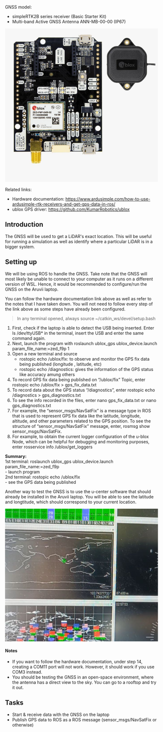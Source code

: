 GNSS model:  
- simpleRTK2B series receiver (Basic Starter Kit)  
- Multi-band Active GNSS Antenna ANN-MB-00-00 (IP67)

![image](assets/basic-kit-upgraded.jpg)

Related links:  
- Hardware documentation: <https://www.ardusimple.com/how-to-use-ardusimple-rtk-receivers-and-get-gps-data-in-ros/>  
- ublox GPS driver: <https://github.com/KumarRobotics/ublox>

## Introduction
The GNSS will be used to get a LiDAR's exact location. This will be useful for running a simulation as well as identify where a particular LiDAR is in a bigger system. 

## Setting up
We will be using ROS to handle the GNSS. Take note that the GNSS will most likely be unable to connect to your computer as it runs on a different version of WSL. Hence, it would be recommended to configure/run the GNSS on the Aruvii laptop. 

You can follow the hardware documentation link above as well as refer to the notes that I have taken down. You will not need to follow every step of the link above as some steps have already been configured.

> In any terminal opened, always source ~/catkin_ws/devel/setup.bash

1) First, check if the laptop is able to detect the USB being inserted. Enter ls /dev/ttyUSB* in the terminal, insert the USB and enter the same command again. 
1) Next, launch the program with roslaunch ublox_gps ublox_device.launch param_file_name:=zed_f9p  1
2) Open a new terminal and source  
	- rostopic echo /ublox/fix: to observe and monitor the GPS fix data being published (longitude , latitude, etc)  
	- rostopic echo /diagnostics: gives the information of the GPS status like accuracy amung others  
3) To record GPS fix data being published on “/ublox/fix” Topic, enter rostopic echo /ublox/fix > gps_fix_data.txt  
4) To record data about the GPS status “/diagnostics”, enter rostopic echo /diagnostics > gps_diagnostics.txt  
5) To see the info recorded in the files, enter nano gps_fix_data.txt or nano gps_diagnostics.txt  
6) For example, the “sensor_msgs/NavSatFix” is a message type in ROS that is used to represent GPS fix data like the latitude, longitude, altitude, and other parameters related to the GPS position.  To see the structure of “sensor_msgs/NavSatFix” message,  enter, rosmsg show sensor_msgs/NavSatFix.  
7) For example, to obtain the current logger configuration of the u-blox Node, which can be helpful for debugging and monitoring purposes, enter rosservice info /ublox/get_loggers  

**Summary:**  
1st terminal: roslaunch ublox_gps ublox_device.launch param_file_name:=zed_f9p  
	- launch program  
2nd terminal: rostopic echo /ublox/fix  
	- see the GPS data being published  

Another way to test the GNSS is to use the u-center software that should already be installed in the Aruvii laptop. You will be able to see the latitude and longtitude, which should correspond to your current location.

![image](assets/gnss_test.jpg)

#### Notes
- If you want to follow the hardware documentation, under step 14, creating a COM11 port will not work. However, it should work if you use COM3 instead.  
- You should be testing the GNSS in an open-space environment, where the antenna has a direct view to the sky. You can go to a rooftop and try it out.

## Tasks
- Start & receive data with the GNSS on the laptop
- Publish GPS data to ROS as a ROS message (sensor_msgs/NavSatFix or otherwise)